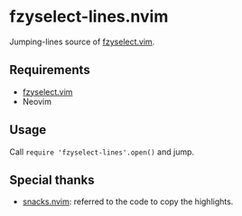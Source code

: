 # fzyselect-lines.nvim

Jumping-lines source of [fzyselect.vim](https://github.com/gw31415/fzyselect.vim).

## Requirements

- [fzyselect.vim](https://github.com/gw31415/fzyselect.vim)
- Neovim

## Usage

Call `require 'fzyselect-lines'.open()` and jump.

## Special thanks

- [snacks.nvim](https://github.com/folke/snacks.nvim): referred to the code to copy the highlights.
